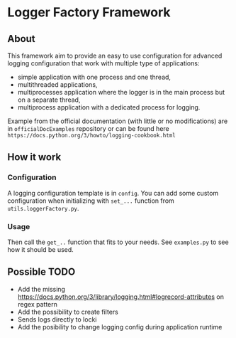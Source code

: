 # Logger Factory Framework
## About
This framework aim to provide an easy to use configuration for advanced logging configuration that work with multiple type of applications:
- simple application with one process and one thread,
- multithreaded applications,
- multiprocesses application where the logger is in the main process but on a separate thread,
- multiprocess application with a dedicated process for logging.

Example from the official documentation (with little or no modifications) are in `officialDocExamples` repository or can be found here `https://docs.python.org/3/howto/logging-cookbook.html`

## How it work
### Configuration
A logging configuration template is in `config`. You can add some custom configuration when initializing with `set_...` function from `utils.loggerFactory.py`.

### Usage
Then call the `get_..` function that fits to your needs. See `examples.py` to see how it should be used.

## Possible TODO
- Add the missing https://docs.python.org/3/library/logging.html#logrecord-attributes on regex pattern
- Add the possibility to create filters
- Sends logs directly to locki
- Add the posibility to change logging config during application runtime